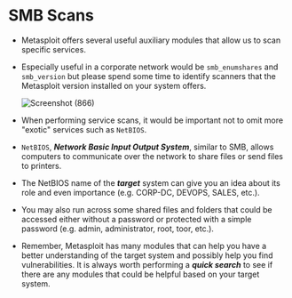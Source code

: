 # SMB Scans

- Metasploit offers several useful auxiliary modules that allow us to scan specific services. 
- Especially useful in a corporate network would be `smb_enumshares` and `smb_version` but please spend some time to identify scanners that the Metasploit version installed on your system offers. 

  ![Screenshot (866)](https://user-images.githubusercontent.com/63872951/185475057-d662d7b9-9b2c-451f-a678-ce564319c391.png)


- When performing service scans, it would be important not to omit more "exotic" services such as `NetBIOS`. 

- `NetBIOS`, ***Network Basic Input Output System***, similar to SMB, allows computers to communicate over the network to share files or send files to printers. 

- The NetBIOS name of the ***target*** system can give you an idea about its role and even importance (e.g. CORP-DC, DEVOPS, SALES, etc.). 

- You may also run across some shared files and folders that could be accessed either without a password or protected with a simple password (e.g. admin, administrator, root, toor, etc.).

- Remember, Metasploit has many modules that can help you have a better understanding of the target system and possibly help you find vulnerabilities. It is always worth performing a ***quick search*** to see if there are any modules that could be helpful based on your target system. 
